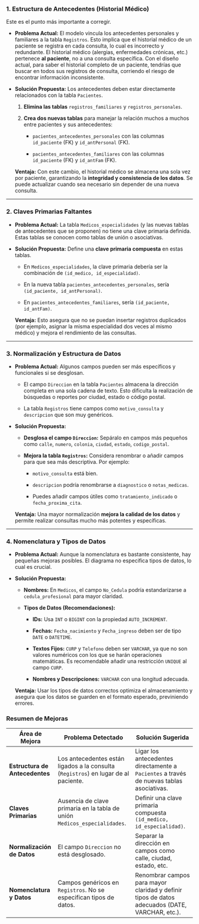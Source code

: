 ### 1. Estructura de Antecedentes (Historial Médico)

Este es el punto más importante a corregir.

- **Problema Actual:** El modelo vincula los antecedentes personales y familiares a la tabla `Registros`. Esto implica que el historial médico de un paciente se registra en cada consulta, lo cual es incorrecto y redundante. El historial médico (alergias, enfermedades crónicas, etc.) pertenece **al paciente**, no a una consulta específica. Con el diseño actual, para saber el historial completo de un paciente, tendrías que buscar en todos sus registros de consulta, corriendo el riesgo de encontrar información inconsistente.
    
- **Solución Propuesta:** Los antecedentes deben estar directamente relacionados con la tabla `Pacientes`.
    
    1. **Elimina las tablas** `registros_familiares` y `registros_personales`.
        
    2. **Crea dos nuevas tablas** para manejar la relación muchos a muchos entre pacientes y sus antecedentes:
        
        - `pacientes_antecedentes_personales` con las columnas `id_paciente` (FK) y `id_antPersonal` (FK).
            
        - `pacientes_antecedentes_familiares` con las columnas `id_paciente` (FK) y `id_antFam` (FK).
            
    
    **Ventaja:** Con este cambio, el historial médico se almacena una sola vez por paciente, garantizando la **integridad y consistencia de los datos**. Se puede actualizar cuando sea necesario sin depender de una nueva consulta.
    

---

### 2. Claves Primarias Faltantes

- **Problema Actual:** La tabla `Medicos_especialidades` (y las nuevas tablas de antecedentes que se proponen) no tiene una clave primaria definida. Estas tablas se conocen como tablas de unión o asociativas.
    
- **Solución Propuesta:** Define una **clave primaria compuesta** en estas tablas.
    
    - En `Medicos_especialidades`, la clave primaria debería ser la combinación de `(id_medico, id_especialidad)`.
        
    - En la nueva tabla `pacientes_antecedentes_personales`, sería `(id_paciente, id_antPersonal)`.
        
    - En `pacientes_antecedentes_familiares`, sería `(id_paciente, id_antFam)`.
        
    
    **Ventaja:** Esto asegura que no se puedan insertar registros duplicados (por ejemplo, asignar la misma especialidad dos veces al mismo médico) y mejora el rendimiento de las consultas.
    

---

### 3. Normalización y Estructura de Datos

- **Problema Actual:** Algunos campos pueden ser más específicos y funcionales si se desglosan.
    
    - El campo `Direccion` en la tabla `Pacientes` almacena la dirección completa en una sola cadena de texto. Esto dificulta la realización de búsquedas o reportes por ciudad, estado o código postal.
        
    - La tabla `Registros` tiene campos como `motivo_consulta` y `descripcion` que son muy genéricos.
        
- **Solución Propuesta:**
    
    - **Desglosa el campo `Direccion`:** Sepáralo en campos más pequeños como `calle`, `numero`, `colonia`, `ciudad`, `estado`, `codigo_postal`.
        
    - **Mejora la tabla `Registros`:** Considera renombrar o añadir campos para que sea más descriptiva. Por ejemplo:
        
        - `motivo_consulta` está bien.
            
        - `descripcion` podría renombrarse a `diagnostico` o `notas_medicas`.
            
        - Puedes añadir campos útiles como `tratamiento_indicado` o `fecha_proxima_cita`.
            
    
    **Ventaja:** Una mayor normalización **mejora la calidad de los datos** y permite realizar consultas mucho más potentes y específicas.
    

---

### 4. Nomenclatura y Tipos de Datos

- **Problema Actual:** Aunque la nomenclatura es bastante consistente, hay pequeñas mejoras posibles. El diagrama no especifica tipos de datos, lo cual es crucial.
    
- **Solución Propuesta:**
    
    - **Nombres:** En `Medicos`, el campo `No_Cedula` podría estandarizarse a `cedula_profesional` para mayor claridad.
        
    - **Tipos de Datos (Recomendaciones):**
        
        - **IDs:** Usa `INT` o `BIGINT` con la propiedad `AUTO_INCREMENT`.
            
        - **Fechas:** `Fecha_nacimiento` y `Fecha_ingreso` deben ser de tipo `DATE` o `DATETIME`.
            
        - **Textos Fijos:** `CURP` y `Telefono` deben ser `VARCHAR`, ya que no son valores numéricos con los que se harán operaciones matemáticas. Es recomendable añadir una restricción `UNIQUE` al campo `CURP`.
            
        - **Nombres y Descripciones:** `VARCHAR` con una longitud adecuada.
            
    
    **Ventaja:** Usar los tipos de datos correctos optimiza el almacenamiento y asegura que los datos se guarden en el formato esperado, previniendo errores.
    

### Resumen de Mejoras

| **Área de Mejora**             | **Problema Detectado**                                                              | **Solución Sugerida**                                                                          |
| ------------------------------ | ----------------------------------------------------------------------------------- | ---------------------------------------------------------------------------------------------- |
| **Estructura de Antecedentes** | Los antecedentes están ligados a la consulta (`Registros`) en lugar de al paciente. | Ligar los antecedentes directamente a `Pacientes` a través de nuevas tablas asociativas.       |
| **Claves Primarias**           | Ausencia de clave primaria en la tabla de unión `Medicos_especialidades`.           | Definir una clave primaria compuesta `(id_medico, id_especialidad)`.                           |
| **Normalización de Datos**     | El campo `Direccion` no está desglosado.                                            | Separar la dirección en campos como calle, ciudad, estado, etc.                                |
| **Nomenclatura y Datos**       | Campos genéricos en `Registros`. No se especifican tipos de datos.                  | Renombrar campos para mayor claridad y definir tipos de datos adecuados (DATE, VARCHAR, etc.). |